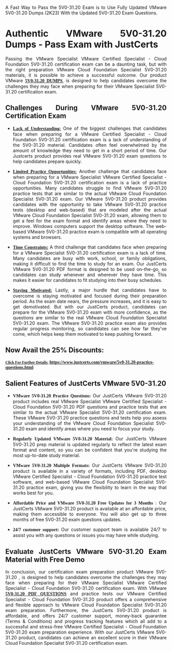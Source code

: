 <p dir="auto" style="text-align: justify;">A Fast Way to Pass the 5V0-31.20 Exam is to Use Fully Updated VMware 5V0-31.20 Dumps (2K23) With the Updated 5V0-31.20 Exam Questions.</p>

<h1 style="text-align: justify;"><strong>Authentic VMware 5V0-31.20 Dumps - Pass Exam with JustCerts</strong></h1>

<p style="text-align: justify;">Passing the VMware Specialist VMware Certified Specialist - Cloud Foundation 5V0-31.20 certification exam can be a daunting task, but with the right preparation VMware Cloud Foundation Specialist 5V0-31.20 materials, it is possible to achieve a successful outcome. Our product VMware <strong><a href="https://www.justcerts.com/vmware/5v0-31.20-practice-questions.html"><span style="font-family:Georgia,serif;"><u>5V0-31.20 DUMPS</u></span></a></strong>, is designed to help candidates overcome the challenges they may face when preparing for their VMware Specialist 5V0-31.20 certification exam.</p>

<h2 style="text-align: justify;"><strong>Challenges During VMware 5V0-31.20 Certification Exam</strong></h2>

<ul>
	<li style="text-align: justify;"><u><span style="font-family:Georgia,serif;"><strong>Lack of Understanding:</strong></span></u> One of the biggest challenges that candidates face when preparing for a VMware Certified Specialist - Cloud Foundation 5V0-31.20 certification exam is a lack of understanding of the 5V0-31.20 material. Candidates often feel overwhelmed by the amount of knowledge they need to get in a short period of time. Our Justcerts product provides real VMware 5V0-31.20 exam questions to help candidates prepare quickly.</li>
</ul>

<ul>
	<li style="text-align: justify;"><u><span style="font-family:Georgia,serif;"><strong>Limited Practice Opportunities:</strong></span></u> Another challenge that candidates face when preparing for a VMware Specialist VMware Certified Specialist - Cloud Foundation 5V0-31.20 certification exam is a lack of practice opportunities. Many candidates struggle to find VMware 5V0-31.20 practice tests that are similar to the actual VMware Cloud Foundation Specialist 5V0-31.20 exam. Our VMware 5V0-31.20 product provides candidates with the opportunity to take VMware 5V0-31.20 practice tests (desktop and web-based) that are modeled after the actual VMware Cloud Foundation Specialist 5V0-31.20 exam, allowing them to get a feel for the exam format and identify areas where they need to improve. Windows computers support the desktop software. The web-based VMware 5V0-31.20 practice exam is compatible with all operating systems and browsers.</li>
</ul>

<ul>
	<li style="text-align: justify;"><u><span style="font-family:Georgia,serif;"><strong>Time Constraints:</strong></span></u> A third challenge that candidates face when preparing for a VMware Specialist 5V0-31.20 certification exam is a lack of time. Many candidates are busy with work, school, or family obligations, making it difficult to find the time to study for an exam. Our JustCerts VMware 5V0-31.20 PDF format is designed to be used on-the-go, so candidates can study whenever and wherever they have time. This makes it easier for candidates to fit studying into their busy schedules.</li>
</ul>

<ul>
	<li style="text-align: justify;"><u><span style="font-family:Georgia,serif;"><strong>Staying Motivated:</strong></span></u> Lastly, a major hurdle that candidates have to overcome is staying motivated and focused during their preparation period. As the exam date nears, the pressure increases, and it is easy to get demotivated. But with our JustCerts product, candidates can prepare for the VMware 5V0-31.20 exam with more confidence, as the questions are similar to the real VMware Cloud Foundation Specialist 5V0-31.20 exam. The VMware 5V0-31.20 practice exam also provides regular progress monitoring, so candidates can see how far they've come, which helps keep them motivated to keep pushing forward.</li>
</ul>

<h2 style="text-align: justify;"><strong>Now Avail the 25% Discounts:</strong></h2>

<p><span style="font-size:12px;"><u><span style="font-family:Georgia,serif;"><strong>Click For Further Details:</strong></span></u></span><span style="font-size:14px;"><span style="font-family:Georgia,serif;"><strong> <a href="https://www.justcerts.com/vmware/5v0-31.20-practice-questions.html">https://www.justcerts.com/vmware/5v0-31.20-practice-questions.html</a></strong></span></span></p>

<h2 style="text-align: justify;"><strong>Salient Features of JustCerts VMware 5V0-31.20</strong></h2>

<ul>
	<li style="text-align: justify;"><span style="font-family:Georgia,serif;"><strong>VMware 5V0-31.20 Practice Questions:</strong></span> Our JustCerts VMware 5V0-31.20 product includes real VMware Specialist VMware Certified Specialist - Cloud Foundation 5V0-31.20 PDF questions and practice tests that are similar to the actual VMware Specialist 5V0-31.20 certification exam. These VMware 5V0-31.20 practice questions and tests help you assess your understanding of the VMware Cloud Foundation Specialist 5V0-31.20 exam and identify areas where you need to focus your study.</li>
</ul>

<ul>
	<li style="text-align: justify;"><span style="font-family:Georgia,serif;"><strong>Regularly Updated VMware 5V0-31.20 Material:</strong></span> Our JustCerts VMware 5V0-31.20 prep material is updated regularly to reflect the latest exam format and content, so you can be confident that you're studying the most up-to-date study material.</li>
</ul>

<ul>
	<li style="text-align: justify;"><span style="font-family:Georgia,serif;"><strong>VMware 5V0-31.20 Multiple Formats:</strong></span> Our JustCerts VMware 5V0-31.20 product is available in a variety of formats, including PDF, desktop VMware Certified Specialist - Cloud Foundation 5V0-31.20 practice test software, and web-based VMware Cloud Foundation Specialist 5V0-31.20 practice exam, giving you the flexibility to learn in the way that works best for you.</li>
</ul>

<ul>
	<li style="text-align: justify;"><span style="font-family:Georgia,serif;"><strong>Affordable Price and VMware 5V0-31.20 Free Updates for 3 Months</strong></span> : Our JustCerts VMware 5V0-31.20 product is available at an affordable price, making them accessible to everyone. You will also get up to three months of free 5V0-31.20 exam questions updates.</li>
</ul>

<ul>
	<li style="text-align: justify;"><span style="font-family:Georgia,serif;"><strong>24/7 customer support:</strong></span> Our customer support team is available 24/7 to assist you with any questions or issues you may have while studying.</li>
</ul>

<h2 style="text-align: justify;"><strong>Evaluate JustCerts VMware 5V0-31.20 Exam Material with Free Demo</strong></h2>

<p style="text-align: justify;">In conclusion, our certification exam preparation product VMware 5V0-31.20 , is designed to help candidates overcome the challenges they may face when preparing for their VMware Specialist VMware Certified Specialist - Cloud Foundation 5V0-31.20 certification exam. With VMware <a href="https://www.justcerts.com/vmware/5v0-31.20-practice-questions.html"><u><strong><span style="font-family:Georgia,serif;">5V0-31.20 PDF QUESTIONS</span></strong></u></a> and practice tests our VMware Certified Specialist - Cloud Foundation 5V0-31.20 product offers a comprehensive and flexible approach to VMware Cloud Foundation Specialist 5V0-31.20 exam preparation. Furthermore, the JustCerts 5V0-31.20 product is affordable, and offers 24/7 customer support, money-back guarantee (Terms & Conditions) and progress tracking features which all add to a successful and stress-free VMware Certified Specialist - Cloud Foundation 5V0-31.20 exam preparation experience. With our JustCerts VMware 5V0-31.20 product, candidates can achieve an excellent score in their VMware Cloud Foundation Specialist 5V0-31.20 certification exam.</p>
